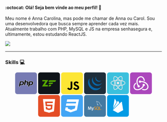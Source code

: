 #### :octocat: Olá! Seja bem vinde ao meu perfil! :wave:

Meu nome é Anna Carolina, mas pode me chamar de Anna ou Carol. Sou uma desenvolvedora que busca sempre aprender cada vez mais.
Atualmente trabalho com PHP, MySQL e JS na empresa senhasegura e, ultimamente, estou estudando ReactJS.

[<img src="https://img.shields.io/badge/LinkedIn-0077B5?style=for-the-badge&logo=linkedin&logoColor=white" />](https://br.linkedin.com/in/annacia)

***
### Skills :computer:

<p align="center">
    <img src="./img/php.svg" alt="PHP" height="70"/>
    <img src="./img/zend.svg" alt="Zend"  height="70"/>
    <img src="./img/javascript.svg" alt="JavaScript"  height="70"/>
    <img src="./img/jquery.svg" alt="JQuery"  height="70"/>
    <img src="./img/reactjs.svg" alt="ReactJS"  height="70"/>
    <img src="./img/redux.svg" alt="Redux"  height="70"/>
    <img src="./img/html5.svg" alt="HTML5"  height="70"/>
    <img src="./img/css3.svg" alt="CSS3"  height="70"/>
    <img src="./img/mysql.svg" alt="MySQL"  height="70"/>
    <img src="./img/firebase.svg" alt="firebase"  height="70"/>
</p>


